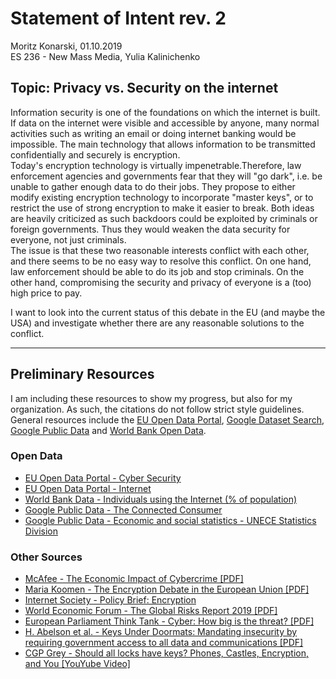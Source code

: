 # Statement of Intent rev. 2

Moritz Konarski, 01.10.2019  
ES 236 - New Mass Media, Yulia Kalinichenko

## Topic: Privacy vs. Security on the internet

Information security is one of the foundations on which the internet is built.
If data on the internet were visible and accessible by anyone, many normal
activities such as writing an email or doing internet banking would be impossible. 
The main technology that allows information to be transmitted
confidentially and securely is encryption.   
Today's encryption technology is
virtually impenetrable.Therefore, law enforcement agencies and governments 
fear that they will "go dark", i.e. be unable to gather enough data to do 
their jobs. They propose to either modify existing encryption technology to 
incorporate "master keys", or to restrict the use of strong encryption to 
make it easier to break.
Both ideas are heavily criticized as such backdoors could be exploited by criminals
or foreign governments. Thus they would weaken the data security for everyone, not 
just criminals.   
The issue is that these two reasonable interests conflict with each other, and 
there seems to be no easy way to resolve this conflict. On one hand,
law enforcement should be able to do its job and stop criminals. On the other
hand, compromising the security and privacy of everyone is a (too) high price to pay.    

I want to look into the current status of this debate in the EU (and maybe the
USA) and investigate whether there are any reasonable solutions to the
conflict.

-------------

## Preliminary Resources

I am including these resources to show my progress, but also for my 
organization. As such, the citations do not follow strict style guidelines.  
General resources include the [EU Open Data Portal][9], [Google Dataset
Search][10], [Google Public Data][11] and [World Bank Open Data][12].  

### Open Data

- [EU Open Data Portal - Cyber Security][2]
- [EU Open Data Portal - Internet][8]
- [World Bank Data - Individuals using the Internet (% of population)][5]
- [Google Public Data - The Connected Consumer][6]
- [Google Public Data - Economic and social statistics - UNECE Statistics
  Division][7]

### Other Sources

- [McAfee - The Economic Impact of Cybercrime \[PDF\]][1]
- [Maria Koomen - The Encryption Debate in the European Union \[PDF\]][3]
- [Internet Society - Policy Brief: Encryption][4] 
- [World Economic Forum - The Global Risks Report 2019 \[PDF\]][13]
- [European Parliament Think Tank - Cyber: How big is the threat? \[PDF\]][14]
- [H. Abelson et al. - Keys Under Doormats: Mandating insecurity by requiring
  government access to all data and communications \[PDF\]][15]
- [CGP Grey - Should all locks have keys? Phones, Castles, Encryption, and You
  \[YouYube Video\]][16]


[1]: https://www.mcafee.com/enterprise/en-us/assets/executive-summaries/es-economic-impact-cybercrime.pdf
[2]: https://data.europa.eu/euodp/en/data/dataset?tags=cyber+security
[3]: https://carnegieendowment.org/files/WP_The_Encryption_Debate_in_the_EU.pdf
[4]: https://www.internetsociety.org/policybriefs/encryption/
[5]: https://data.worldbank.org/indicator/IT.NET.USER.ZS
[6]: https://www.google.com/publicdata/explore?ds=dg8d1eetcqsb1_
[7]: https://www.google.com/publicdata/explore?ds=alp1i5f0htq8h_
[8]: http://data.europa.eu/euodp/data/dataset?q=internet&ext_boolean=any&sort=
[9]: https://data.europa.eu/euodp/en/home
[10]: https://toolbox.google.com/datasetsearch
[11]: https://www.google.com/publicdata/directory
[12]: https://data.worldbank.org/
[13]: http://www3.weforum.org/docs/WEF_Global_Risks_Report_2019.pdf
[14]: http://www.europarl.europa.eu/RegData/etudes/ATAG/2019/637980/EPRS_ATA(2019)637980_EN.pdf
[15]: https://dspace.mit.edu/bitstream/handle/1721.1/97690/MIT-CSAIL-TR-2015-026.pdf
[16]: https://www.youtube.com/watch?v=VPBH1eW28mo
